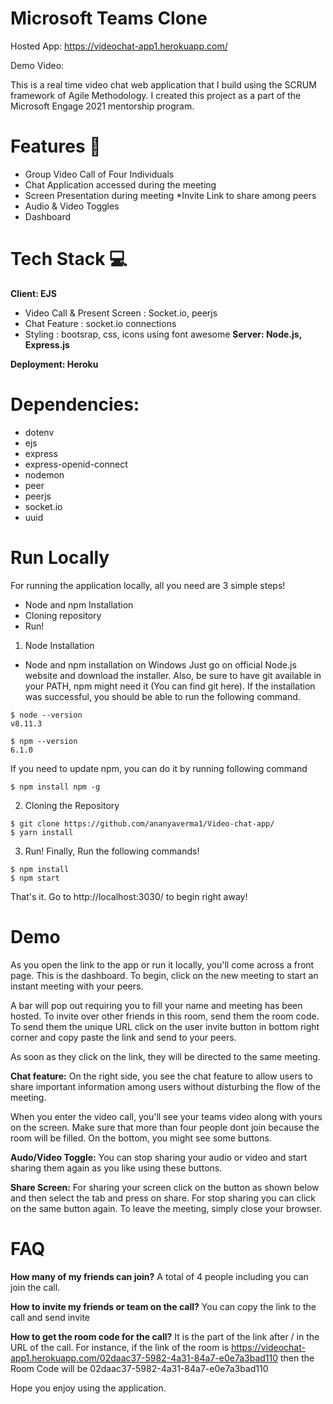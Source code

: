 # Microsoft Teams Clone
Hosted App: https://videochat-app1.herokuapp.com/

Demo Video: 

This is a real time video chat web application that I build using the SCRUM framework of Agile Methodology. I created this project as a part of the Microsoft Engage 2021 mentorship program.

# Features 📝
*	Group Video Call of Four Individuals
*	Chat Application accessed during the meeting
*	Screen Presentation during meeting
*Invite Link to share among peers
*	Audio & Video Toggles
* Dashboard
# Tech Stack 💻
**Client: EJS**
* Video Call & Present Screen : Socket.io, peerjs
*	Chat Feature : socket.io connections
*	Styling : bootsrap, css, icons using font awesome
**Server: Node.js, Express.js**

**Deployment: Heroku**

# Dependencies:
* dotenv
* ejs
* express
* express-openid-connect
* nodemon
* peer
* peerjs
* socket.io
* uuid

# Run Locally
For running the application locally, all you need are 3 simple steps!
*	Node and npm Installation
*	Cloning repository
*	Run!
1. Node Installation
*	Node and npm installation on Windows
  Just go on official Node.js website and download the installer. Also, be sure to have git available in       your PATH, npm might need it (You can find git here).
  If the installation was successful, you should be able to run the following command.  
  ```
  $ node --version
  v8.11.3

  $ npm --version
  6.1.0
  ```
  If you need to update npm, you can do it by running following command 
  ```
  $ npm install npm -g
  ```

2. Cloning the Repository
  ```
  $ git clone https://github.com/ananyaverma1/Video-chat-app/
  $ yarn install
  ```

3. Run!
  Finally, Run the following commands!
  ```
  $ npm install 
  $ npm start
  ```

That's it. Go to http://localhost:3030/ to begin right away!
# Demo
As you open the link to the app or run it locally, you'll come across a front page. This is the dashboard. To begin, click on the new meeting to start an instant meeting with your peers.

A bar will pop out requiring you to fill your name and meeting has been hosted.
To invite over other friends in this room, send them the room code. To send them the unique URL click on the user invite button in bottom right corner and copy paste the link and send to your peers. 

As soon as they click on the link, they will be directed to the same meeting.
 
**Chat feature:** On the right side, you see the chat feature to allow users to share important information among users without disturbing the flow of the meeting.
 
When you enter the video call, you'll see your teams video along with yours on the screen. Make sure that more than four people dont join because the room will be filled. On the bottom, you might see some buttons.

**Audo/Video Toggle:** You can stop sharing your audio or video and start sharing them again as you like using these buttons.

**Share Screen:** For sharing your screen click on the button as shown below and then select the tab and press on share. For stop sharing you can click on the same button again.
To leave the meeting, simply close your browser.

# FAQ

**How many of my friends can join?**
A total of 4 people including you can join the call.

**How to invite my friends or team on the call?**
You can copy the link to the call and send invite

**How to get the room code for the call?**
It is the part of the link after / in the URL of the call. For instance, if the link of the room is https://videochat-app1.herokuapp.com/02daac37-5982-4a31-84a7-e0e7a3bad110 then the Room Code will be 02daac37-5982-4a31-84a7-e0e7a3bad110

Hope you enjoy using the application.


